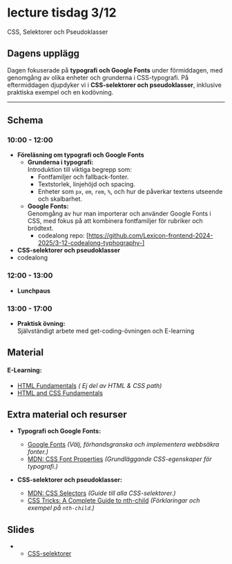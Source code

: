 # lecture tisdag 3/12
CSS, Selektorer och Pseudoklasser

## **Dagens upplägg**
Dagen fokuserade på **typografi och Google Fonts** under förmiddagen, med genomgång av olika enheter och grunderna i CSS-typografi. På eftermiddagen djupdyker vi i **CSS-selektorer och pseudoklasser**, inklusive praktiska exempel och en kodövning.

---

## **Schema**

### **10:00 - 12:00**
- **Föreläsning om typografi och Google Fonts**  
  - **Grunderna i typografi:**  
    Introduktion till viktiga begrepp som:
    - Fontfamiljer och fallback-fonter.
    - Textstorlek, linjehöjd och spacing.
    - Enheter som `px`, `em`, `rem`, `%`, och hur de påverkar textens utseende och skalbarhet.
  - **Google Fonts:**  
    Genomgång av hur man importerar och använder Google Fonts i CSS, med fokus på att kombinera fontfamiljer för rubriker och brödtext.
    - codealong repo: [https://github.com/Lexicon-frontend-2024-2025/3-12-codealong-typhography-]
- **CSS-selektorer och pseudoklasser**  
- codealong

### **12:00 - 13:00**
- **Lunchpaus**

### **13:00 - 17:00**

  - **Praktisk övning:**  
    Självständigt arbete med get-coding-övningen och E-learning
    
## Material 
#### E-Learning:

   - [HTML Fundamentals](https://app.pluralsight.com/library/courses/html-fundamentals/table-of-contents) _( Ej del av HTML & CSS path)_
   - [HTML and CSS Fundamentals](https://app.pluralsight.com/library/courses/html-css-fundamentals/table-of-contents)

## **Extra material och resurser**
- **Typografi och Google Fonts:**  
  - [Google Fonts](https://fonts.google.com/) *(Välj, förhandsgranska och implementera webbsäkra fonter.)*  
  - [MDN: CSS Font Properties](https://developer.mozilla.org/en-US/docs/Web/CSS/font) *(Grundläggande CSS-egenskaper för typografi.)*

- **CSS-selektorer och pseudoklasser:**  
  - [MDN: CSS Selectors](https://developer.mozilla.org/en-US/docs/Web/CSS/CSS_Selectors) *(Guide till alla CSS-selektorer.)*  
  - [CSS Tricks: A Complete Guide to nth-child](https://css-tricks.com/how-nth-child-works/) *(Förklaringar och exempel på `nth-child`.)*
 
## **Slides**
- * [CSS-selektorer](https://docs.google.com/presentation/d/1roWAreTYHDpQqxnZLhBtPRJIBUEeoOO98AKveVBfhkg/edit#slide=id.p)



